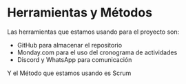 # Herramientas y Métodos
Las herramientas que estamos usando para el proyecto son:

- GitHub para almacenar el repositorio 
- Monday&#46;com para el uso del cronograma de actividades 
- Discord y WhatsApp para comunicación 

Y el Método que estamos usando es Scrum 
